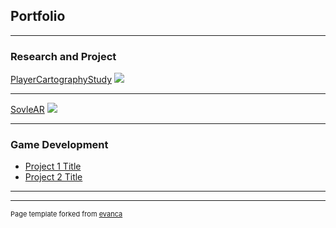 ## Portfolio

---

### Research and Project  

[PlayerCartographyStudy](/pdf/PlayerCartographyStudy_2022-09-21_1903.pdf)
<img src="images/dummy_thumbnail.jpg?raw=true"/>

---
[SovleAR](/pdf/sample_presentation.pdf)
<img src="images/dummy_thumbnail.jpg?raw=true"/>

---

### Game Development

- [Project 1 Title](http://example.com/)
- [Project 2 Title](http://example.com/)

---




---
<p style="font-size:11px">Page template forked from <a href="https://github.com/evanca/quick-portfolio">evanca</a></p>
<!-- Remove above link if you don't want to attibute -->
